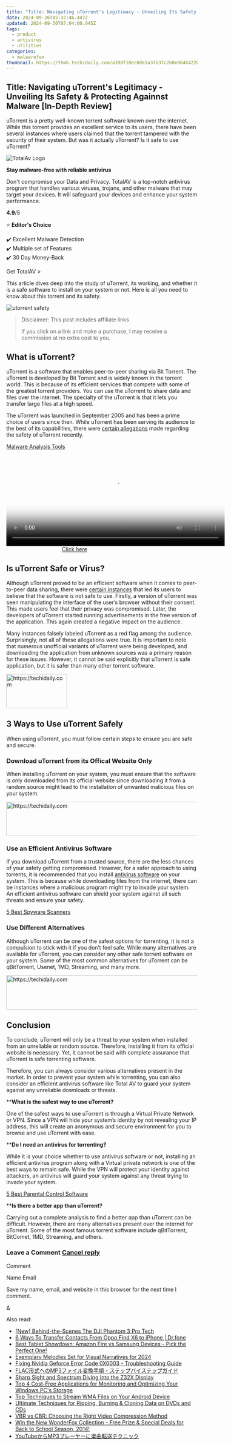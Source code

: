 ```yaml
---
title: "Title: Navigating uTorrent's Legitimacy - Unveiling Its Safety & Protecting Againnst Malware [In-Depth Review]"
date: 2024-09-26T05:32:46.447Z
updated: 2024-09-30T07:04:00.945Z
tags:
  - product
  - antivirus
  - utilities
categories:
  - malwarefox
thumbnail: https://thmb.techidaily.com/a398f18ec0de1a37637c260e06464220af2d995e8ad26b4b76b8430c1741deb5.jpg
---
```


## Title: Navigating uTorrent's Legitimacy - Unveiling Its Safety & Protecting Againnst Malware [In-Depth Review]

uTorrent is a pretty well-known torrent software known over the internet. While this torrent provides an excellent service to its users, there have been several instances where users claimed that the torrent tampered with the security of their system. But was it actually uTorrent? Is it safe to use uTorrent?

![TotalAv Logo](https://www.malwarefox.com/wp-content/uploads/2024/02/totalav-svg.webp "totalav-svg")

**Stay malware-free with reliable antivirus**

Don't compromise your Data and Privacy. TotalAV is a top-notch antivirus program that handles various viruses, trojans, and other malware that may target your devices. It will safeguard your devices and enhance your system performance.

**4.9**/5

⭐ **Editor's Choice**

✔️ Excellent Malware Detection  
✔️ Multiple set of Features  
✔️ 30 Day Money-Back

[](https://tools.techidaily.com/malwarefox/products/) Get TotalAV > 

This article dives deep into the study of uTorrent, its working, and whether it is a safe software to install on your system or not. Here is all you need to know about this torrent and its safety.

![utorrent safety](https://www.malwarefox.com/wp-content/uploads/2023/07/utorrent-safety.webp)

>  Disclaimer: This post includes affiliate links
>
>  If you click on a link and make a purchase, I may receive a commission at no extra cost to you.
>

## What is uTorrent?

uTorrent is a software that enables peer-to-peer sharing via Bit Torrent. The uTorrent is developed by Bit Torrent and is widely known in the torrent world. This is because of its efficient services that compete with some of the greatest torrent providers. You can use the uTorrent to share data and files over the internet. The specialty of the uTorrent is that it lets you transfer large files at a high speed.

The uTorrent was launched in September 2005 and has been a prime choice of users since then. While uTorrent has been serving its audience to the best of its capabilities, there were [certain allegations](https://torrentfreak.com/utorrent-continues-to-be-flagged-as-severe-threat-and-its-not-alone-210318/) made regarding the safety of uTorrent recently.

[Malware Analysis Tools](https://tools.techidaily.com/malwarefox/products/)

<!-- affiliate ads begin -->
<span id="1983539">
					<video width="576" height="240" style="cursor:pointer"
           poster="//a.impactradius-go.com/display-clicktoplayimage/1983539.png"
           onclick="if(!this.playClicked){this.play();this.setAttribute('controls',true);this.playClicked=true;}">
	   <source src="//a.impactradius-go.com/display-ad/22993-1983539">
	   <img src="//a.impactradius-go.com/display-clicktoplayimage/1983539.png" style="border: none; height: 100%; width: 100%; object-fit: contain">
	</video>
	<div style="width:360px;text-align:center"><a href="javascript:window.open(decodeURIComponent('https%3A%2F%2Fhomestyler.sjv.io%2Fc%2F5597632%2F1983539%2F22993'), '_blank');void(0);">Click here</a></div>
</span>
<img height="0" width="0" src="https://imp.pxf.io/i/5597632/1983539/22993" style="position:absolute;visibility:hidden;" border="0" />
<!-- affiliate ads end -->

## Is uTorrent Safe or Virus?

Although uTorrent proved to be an efficient software when it comes to peer-to-peer data sharing, there were [certain instances](https://www.extremetech.com/computing/200602-utorrent-accused-of-bundling-cryptocurrency-malware-with-popular-bittorrent-client) that led its users to believe that the software is not safe to use. Firstly, a version of uTorrent was seen manipulating the interface of the user’s browser without their consent. This made users feel that their privacy was compromised. Later, the developers of uTorrent started running advertisements in the free version of the application. This again created a negative impact on the audience. 

Many instances falsely labeled uTorrent as a red flag among the audience. Surprisingly, not all of these allegations were true. It is important to note that numerous unofficial variants of uTorrent were being developed, and downloading the application from unknown sources was a primary reason for these issues. However, it cannot be said explicitly that uTorrent is safe application, but it is safer than many other torrent software. 

<!-- affiliate ads begin -->
<a href="https://malaysia-healthcare-travel-council.pxf.io/c/5597632/1576474/17382" target="_top" id="1576474">
  <img src="//a.impactradius-go.com/display-ad/17382-1576474" border="0" alt="https://techidaily.com" width="160" height="90"/>
</a>
<img height="0" width="0" src="https://malaysia-healthcare-travel-council.pxf.io/i/5597632/1576474/17382" style="position:absolute;visibility:hidden;" border="0" />
<!-- affiliate ads end -->

## 3 Ways to Use uTorrent Safely

When using uTorrent, you must follow certain steps to ensure you are safe and secure.

### Download uTorrent from its Offical Website Only

When installing uTorrent on your system, you must ensure that the software is only downloaded from its official website since downloading it from a random source might lead to the installation of unwanted malicious files on your system.

<!-- affiliate ads begin -->
<a href="https://ephamedtechinc.pxf.io/c/5597632/2137222/26400" target="_top" id="2137222">
  <img src="//a.impactradius-go.com/display-ad/26400-2137222" border="0" alt="https://techidaily.com" width="728" height="90"/>
</a>
<img height="0" width="0" src="https://ephamedtechinc.pxf.io/i/5597632/2137222/26400" style="position:absolute;visibility:hidden;" border="0" />
<!-- affiliate ads end -->

### Use an Efficient Antivirus Software

If you download uTorrent from a trusted source, there are the less chances of your safety getting compromised. However, for a safer approach to using torrents, it is recommended that you install [antivirus software](https://tools.techidaily.com/malwarefox/products/) on your system. This is because while downloading files from the internet, there can be instances where a malicious program might try to invade your system. An efficient antivirus software can shield your system against all such threats and ensure your safety.

[5 Best Spyware Scanners](https://tools.techidaily.com/malwarefox/products/)

### Use Different Alternatives

Although uTorrent can be one of the safest options for torrenting, it is not a compulsion to stick with it if you don’t feel safe. While many alternatives are available for uTorrent, you can consider any other safe torrent software on your system. Some of the most common alternatives for uTorrent can be qBitTorrent, Usenet, 1MD, Streaming, and many more. 

<!-- affiliate ads begin -->
<a href="https://appsumo.8odi.net/c/5597632/2105882/7443" target="_top" id="2105882">
  <img src="//a.impactradius-go.com/display-ad/7443-2105882" border="0" alt="https://techidaily.com" width="728" height="90"/>
</a>
<img height="0" width="0" src="https://appsumo.8odi.net/i/5597632/2105882/7443" style="position:absolute;visibility:hidden;" border="0" />
<!-- affiliate ads end -->

## Conclusion

To conclude, uTorrent will only be a threat to your system when installed from an unreliable or random source. Therefore, installing it from its official website is necessary. Yet, it cannot be said with complete assurance that uTorrent is safe torrenting software. 

Therefore, you can always consider various alternatives present in the market. In order to prevent your system while torrenting, you can also consider an efficient antivirus software like Total AV to guard your system against any unreliable downloads or threats.

****What is the safest way to use uTorrent?** 

One of the safest ways to use uTorrent is through a Virtual Private Network or VPN. Since a VPN will hide your system’s identity by not revealing your IP address, this will create an anonymous and secure environment for you to browse and use uTorrent with ease.  

****Do I need an antivirus for torrenting?** 

While it is your choice whether to use antivirus software or not, installing an efficient antivirus program along with a Virtual private network is one of the best ways to remain safe. While the VPN will protect your identity against attackers, an antivirus will guard your system against any threat trying to invade your system.

[5 Best Parental Control Software](https://tools.techidaily.com/malwarefox/products/)

****Is there a better app than uTorrent?** 

Carrying out a complete analysis to find a better app than uTorrent can be difficult. However, there are many alternatives present over the internet for uTorrent. Some of the most famous torrent software include qBitTorrent, BitComet, 1MD, Streaming, and others.

### Leave a Comment [Cancel reply](https://tools.techidaily.com/malwarefox/products/)

Comment

Name Email 

Save my name, email, and website in this browser for the next time I comment.

Δ

<ins class="adsbygoogle"
     style="display:block"
     data-ad-format="autorelaxed"
     data-ad-client="ca-pub-7571918770474297"
     data-ad-slot="1223367746"></ins>

<ins class="adsbygoogle"
     style="display:block"
     data-ad-client="ca-pub-7571918770474297"
     data-ad-slot="8358498916"
     data-ad-format="auto"
     data-full-width-responsive="true"></ins>

<span class="atpl-alsoreadstyle">Also read:</span>
<div><ul>
<li><a href="https://extra-hints.techidaily.com/new-behind-the-scenes-the-dji-phantom-3-pro-tech/"><u>[New] Behind-the-Scenes The DJI Phantom 3 Pro Tech</u></a></li>
<li><a href="https://blog-min.techidaily.com/6-ways-to-transfer-contacts-from-oppo-find-x6-to-iphone-drfone-by-drfone-transfer-from-android-transfer-from-android/"><u>6 Ways To Transfer Contacts From Oppo Find X6 to iPhone | Dr.fone</u></a></li>
<li><a href="https://buynow-info.techidaily.com/best-tablet-showdown-amazon-fire-vs-samsung-devices-pick-the-perfect-one/"><u>Best Tablet Showdown: Amazon Fire vs Samsung Devices - Pick the Perfect One!</u></a></li>
<li><a href="https://some-techniques.techidaily.com/exemplary-melodies-set-for-visual-narratives-for-2024/"><u>Exemplary Melodies Set for Visual Narratives for 2024</u></a></li>
<li><a href="https://win-answers.techidaily.com/fixing-nvidia-geforce-error-code-0x0003-troubleshooting-guide/"><u>Fixing Nvidia Geforce Error Code 0X0003 - Troubleshooting Guide</u></a></li>
<li><a href="https://win-exclusive.techidaily.com/1726027810416-flacmp3/"><u>FLAC形式へのMP3ファイル変換手順 - ステップバイステップガイド</u></a></li>
<li><a href="https://extra-lessons.techidaily.com/sharp-sight-and-spectrum-diving-into-the-z32x-display/"><u>Sharp Sight and Spectrum Diving Into the Z32X Display</u></a></li>
<li><a href="https://windows11.techidaily.com/top-4-cost-free-applications-for-monitoring-and-optimizing-your-windows-pcs-storage/"><u>Top 4 Cost-Free Applications for Monitoring and Optimizing Your Windows PC's Storage</u></a></li>
<li><a href="https://win-exclusive.techidaily.com/top-techniques-to-stream-wma-files-on-your-android-device/"><u>Top Techniques to Stream WMA Files on Your Android Device</u></a></li>
<li><a href="https://win-exclusive.techidaily.com/ultimate-techniques-for-ripping-burning-and-cloning-data-on-dvds-and-cds/"><u>Ultimate Techniques for Ripping, Burning & Cloning Data on DVDs and CDs</u></a></li>
<li><a href="https://win-exclusive.techidaily.com/vbr-vs-cbr-choosing-the-right-video-compression-method/"><u>VBR vs CBR: Choosing the Right Video Compression Method</u></a></li>
<li><a href="https://win-exclusive.techidaily.com/win-the-new-wonderfox-collection-free-prize-and-special-deals-for-back-to-school-season-2014/"><u>Win the New WonderFox Collection – Free Prize & Special Deals for Back to School Season, 2014!</u></a></li>
<li><a href="https://win-exclusive.techidaily.com/youtubemp3/"><u>YouTubeからMP3プレーヤーに楽曲転送テクニック</u></a></li>
</ul></div>

